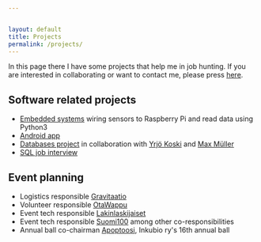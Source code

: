 ```yaml
---


layout: default
title: Projects
permalink: /projects/
---
```

In this page there I have some projects that help me in job hunting.
If you are interested in collaborating or want to contact me, please press [here](/Contact).

## Software related projects
* [Embedded systems](https://github.com/vieteri/raspirockingboat) wiring sensors to Raspberry Pi and read data using Python3
* [Android app](https://github.com/vieteri/androidstudio)
* [Databases project](https://github.com/maxmulleraarne/Databases_project) in collaboration with [Yrjö Koski](https://www.linkedin.com/in/ykoski/) and [Max Müller](https://www.linkedin.com/in/max-m%C3%BCller-7983ab1a1/)
* [SQL job interview](https://github.com/vieteri/SQL_codingchallenge)

## Event planning

* Logistics responsible [Gravitaatio](https://www.facebook.com/events/800613536753416)
* Volunteer responsible [OtaWappu](https://www.facebook.com/events/1136348819844984)
* Event tech responsible [Lakinlaskijaiset](https://www.facebook.com/events/510382145977848) 
* Event tech responsible [Suomi100](https://www.facebook.com/events/178397319370814) among other co-responsibilities
* Annual ball co-chairman [Apoptoosi](https://www.facebook.com/events/172814070798013), Inkubio ry's 16th annual ball
